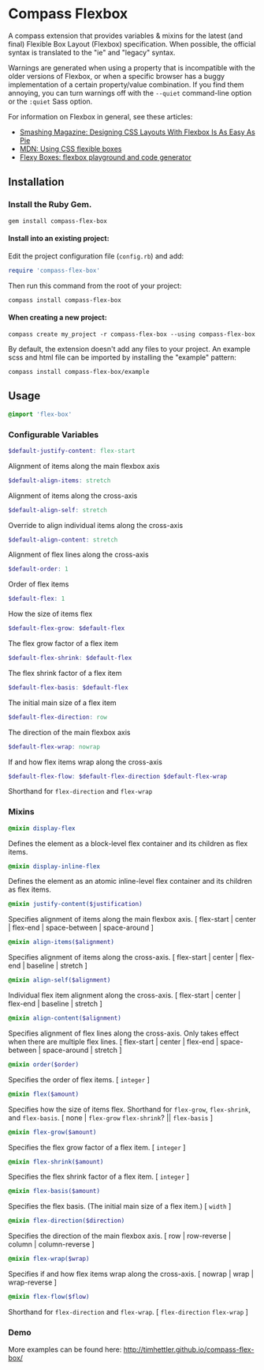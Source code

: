# Compass Flexbox

A compass extension that provides variables & mixins for the latest (and final) Flexible Box Layout (Flexbox) specification. When possible, the official syntax is translated to the "ie" and "legacy" syntax.

Warnings are generated when using a property that is incompatible with the older versions of Flexbox, or when a specific browser has a buggy implementation of a certain property/value combination. If you find them annoying, you can turn warnings off with the `--quiet` command-line option or the `:quiet` Sass option.

For information on Flexbox in general, see these articles:

* [Smashing Magazine: Designing CSS Layouts With Flexbox Is As Easy As Pie](http://coding.smashingmagazine.com/2013/05/22/centering-elements-with-flexbox/)
* [MDN: Using CSS flexible boxes](https://developer.mozilla.org/en-US/docs/Web/Guide/CSS/Flexible_boxes)
* [Flexy Boxes: flexbox playground and code generator](http://the-echoplex.net/flexyboxes/)

## Installation

### Install the Ruby Gem.

  ```
  gem install compass-flex-box
  ```

#### Install into an existing project:

Edit the project configuration file (`config.rb`) and add:

  ```ruby
  require 'compass-flex-box'
  ```

Then run this command from the root of your project:

  ```
  compass install compass-flex-box
  ```

#### When creating a new project:

  ```
  compass create my_project -r compass-flex-box --using compass-flex-box
  ```

By default, the extension doesn't add any files to your project. An example scss and html file can be imported by installing the "example" pattern:

  ```
  compass install compass-flex-box/example
  ```

## Usage

  ```scss
  @import 'flex-box'
  ```
### Configurable Variables

  ```scss
  $default-justify-content: flex-start
  ```

Alignment of items along the main flexbox axis

  ```scss
  $default-align-items: stretch
  ```

Alignment of items along the cross-axis

  ```scss
  $default-align-self: stretch
  ```

Override to align individual items along the cross-axis

  ```scss
  $default-align-content: stretch
  ```

Alignment of flex lines along the cross-axis

  ```scss
  $default-order: 1
  ```

Order of flex items

  ```scss
  $default-flex: 1
  ```

How the size of items flex

  ```scss
  $default-flex-grow: $default-flex
  ```

The flex grow factor of a flex item

  ```scss
  $default-flex-shrink: $default-flex
  ```

The flex shrink factor of a flex item

  ```scss
  $default-flex-basis: $default-flex
  ```

The initial main size of a flex item

  ```scss
  $default-flex-direction: row
  ```

The direction of the main flexbox axis

  ```scss
  $default-flex-wrap: nowrap
  ```

If and how flex items wrap along the cross-axis

  ```scss
  $default-flex-flow: $default-flex-direction $default-flex-wrap
  ```

Shorthand for `flex-direction` and `flex-wrap`

### Mixins

  ```scss
  @mixin display-flex
  ```

Defines the element as a block-level flex container and its children as flex items.

  ```scss
  @mixin display-inline-flex
  ```

Defines the element as an atomic inline-level flex container and its children as flex items.

  ```scss
  @mixin justify-content($justification)
  ```

Specifies alignment of items along the main flexbox axis. [ flex-start | center | flex-end | space-between | space-around ]

  ```scss
  @mixin align-items($alignment)
  ```

Specifies alignment of items along the cross-axis. [ flex-start | center | flex-end | baseline | stretch ]

  ```scss
  @mixin align-self($alignment)
  ```

Individual flex item alignment along the cross-axis. [ flex-start | center | flex-end | baseline | stretch ]

  ```scss
  @mixin align-content($alignment)
  ```

Specifies alignment of flex lines along the cross-axis. Only takes effect when there are multiple flex lines. [ flex-start | center | flex-end | space-between | space-around | stretch ]

  ```scss
  @mixin order($order)
  ```

Specifies the order of flex items. [ `integer` ]

  ```scss
  @mixin flex($amount)
  ```

Specifies how the size of items flex. Shorthand for `flex-grow`, `flex-shrink`, and `flex-basis`. [ none | `flex-grow` `flex-shrink`? || `flex-basis` ]

  ```scss
  @mixin flex-grow($amount)
  ```
Specifies the flex grow factor of a flex item. [ `integer` ]

  ```scss
  @mixin flex-shrink($amount)
  ```

Specifies the flex shrink factor of a flex item. [ `integer` ]

  ```scss
  @mixin flex-basis($amount)
  ```

Specifies the flex basis. (The initial main size of a flex item.) [ `width` ]

  ```scss
  @mixin flex-direction($direction)
  ```

Specifies the direction of the main flexbox axis. [ row | row-reverse | column | column-reverse ]

  ```scss
  @mixin flex-wrap($wrap)
  ```

Specifies if and how flex items wrap along the cross-axis. [ nowrap | wrap | wrap-reverse ]

  ```scss
  @mixin flex-flow($flow)
  ```

Shorthand for `flex-direction` and `flex-wrap`. [ `flex-direction` `flex-wrap` ]

### Demo

More examples can be found here: http://timhettler.github.io/compass-flex-box/